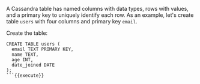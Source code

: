 A Cassandra table has named columns with data types, rows with values, and a primary key to uniquely identify each row. 
As an example, let's create table `users` with four columns and primary key `email`. 

Create the table:
```
CREATE TABLE users (
  email TEXT PRIMARY KEY,
  name TEXT,
  age INT,
  date_joined DATE
);
```{{execute}}


